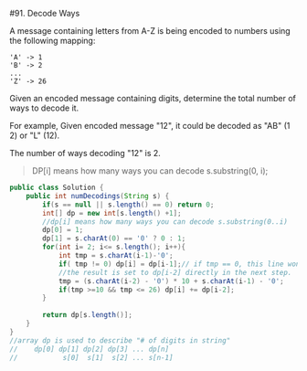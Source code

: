 #91. Decode Ways  

A message containing letters from A-Z is being encoded to numbers using the following mapping:

```
'A' -> 1
'B' -> 2
...
'Z' -> 26
```

Given an encoded message containing digits, determine the total number of ways to decode it.

For example,
Given encoded message "12", it could be decoded as "AB" (1 2) or "L" (12).

The number of ways decoding "12" is 2.


> DP[i] means how many ways you can decode  s.substring(0, i);


```java
public class Solution {
    public int numDecodings(String s) {
        if(s == null || s.length() == 0) return 0;
        int[] dp = new int[s.length() +1];
        //dp[i] means how many ways you can decode s.substring(0..i)
        dp[0] = 1;
        dp[1] = s.charAt(0) == '0' ? 0 : 1;
        for(int i= 2; i<= s.length(); i++){
            int tmp = s.charAt(i-1)-'0';
            if( tmp != 0) dp[i] = dp[i-1];// if tmp == 0, this line won't execute, but the [i-2,i-1] build a number 10, or 20,
            //the result is set to dp[i-2] directly in the next step.
            tmp = (s.charAt(i-2) - '0') * 10 + s.charAt(i-1) - '0';
            if(tmp >=10 && tmp <= 26) dp[i] += dp[i-2];
        }
        
        return dp[s.length()];
    }
}
//array dp is used to describe "# of digits in string"  
//    dp[0] dp[1] dp[2] dp[3] ... dp[n]   
//           s[0]  s[1]  s[2] ... s[n-1] 
```

  
